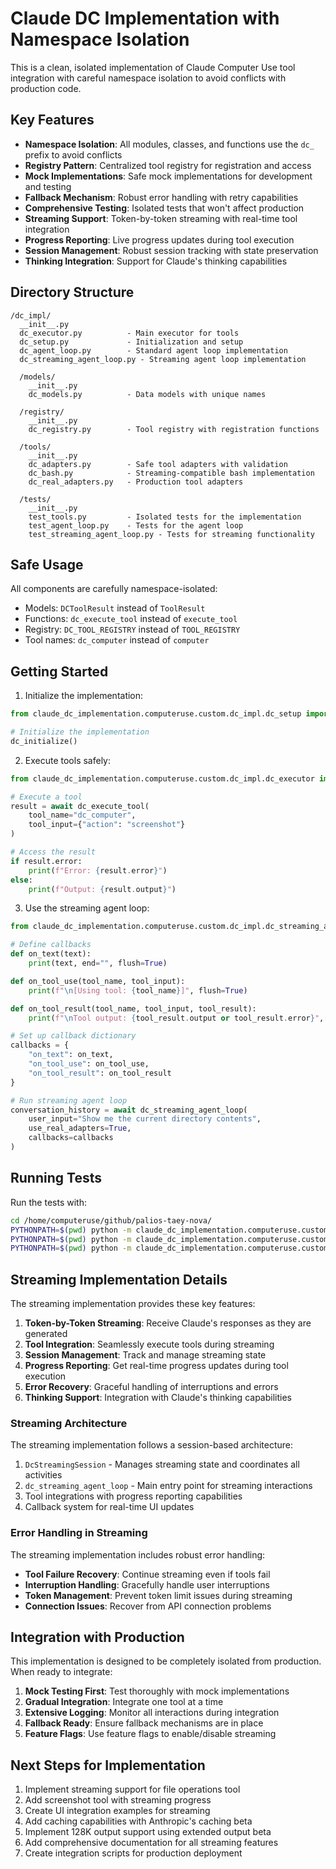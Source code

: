 # Claude DC Implementation with Namespace Isolation

This is a clean, isolated implementation of Claude Computer Use tool integration with careful namespace isolation to avoid conflicts with production code.

## Key Features

- **Namespace Isolation**: All modules, classes, and functions use the `dc_` prefix to avoid conflicts
- **Registry Pattern**: Centralized tool registry for registration and access
- **Mock Implementations**: Safe mock implementations for development and testing
- **Fallback Mechanism**: Robust error handling with retry capabilities
- **Comprehensive Testing**: Isolated tests that won't affect production
- **Streaming Support**: Token-by-token streaming with real-time tool integration
- **Progress Reporting**: Live progress updates during tool execution
- **Session Management**: Robust session tracking with state preservation
- **Thinking Integration**: Support for Claude's thinking capabilities

## Directory Structure

```
/dc_impl/
  __init__.py
  dc_executor.py          - Main executor for tools
  dc_setup.py             - Initialization and setup
  dc_agent_loop.py        - Standard agent loop implementation
  dc_streaming_agent_loop.py - Streaming agent loop implementation
  
  /models/
    __init__.py
    dc_models.py          - Data models with unique names
    
  /registry/
    __init__.py
    dc_registry.py        - Tool registry with registration functions
    
  /tools/
    __init__.py
    dc_adapters.py        - Safe tool adapters with validation
    dc_bash.py            - Streaming-compatible bash implementation
    dc_real_adapters.py   - Production tool adapters
    
  /tests/
    __init__.py
    test_tools.py         - Isolated tests for the implementation
    test_agent_loop.py    - Tests for the agent loop
    test_streaming_agent_loop.py - Tests for streaming functionality
```

## Safe Usage

All components are carefully namespace-isolated:

- Models: `DCToolResult` instead of `ToolResult`
- Functions: `dc_execute_tool` instead of `execute_tool`
- Registry: `DC_TOOL_REGISTRY` instead of `TOOL_REGISTRY`
- Tool names: `dc_computer` instead of `computer`

## Getting Started

1. Initialize the implementation:

```python
from claude_dc_implementation.computeruse.custom.dc_impl.dc_setup import dc_initialize

# Initialize the implementation
dc_initialize()
```

2. Execute tools safely:

```python
from claude_dc_implementation.computeruse.custom.dc_impl.dc_executor import dc_execute_tool

# Execute a tool
result = await dc_execute_tool(
    tool_name="dc_computer",
    tool_input={"action": "screenshot"}
)

# Access the result
if result.error:
    print(f"Error: {result.error}")
else:
    print(f"Output: {result.output}")
```

3. Use the streaming agent loop:

```python
from claude_dc_implementation.computeruse.custom.dc_impl.dc_streaming_agent_loop import dc_streaming_agent_loop

# Define callbacks
def on_text(text):
    print(text, end="", flush=True)

def on_tool_use(tool_name, tool_input):
    print(f"\n[Using tool: {tool_name}]", flush=True)

def on_tool_result(tool_name, tool_input, tool_result):
    print(f"\nTool output: {tool_result.output or tool_result.error}", flush=True)

# Set up callback dictionary
callbacks = {
    "on_text": on_text,
    "on_tool_use": on_tool_use,
    "on_tool_result": on_tool_result
}

# Run streaming agent loop
conversation_history = await dc_streaming_agent_loop(
    user_input="Show me the current directory contents",
    use_real_adapters=True,
    callbacks=callbacks
)
```

## Running Tests

Run the tests with:

```bash
cd /home/computeruse/github/palios-taey-nova/
PYTHONPATH=$(pwd) python -m claude_dc_implementation.computeruse.custom.dc_impl.tests.test_tools
PYTHONPATH=$(pwd) python -m claude_dc_implementation.computeruse.custom.dc_impl.tests.test_agent_loop
PYTHONPATH=$(pwd) python -m claude_dc_implementation.computeruse.custom.dc_impl.tests.test_streaming_agent_loop
```

## Streaming Implementation Details

The streaming implementation provides these key features:

1. **Token-by-Token Streaming**: Receive Claude's responses as they are generated
2. **Tool Integration**: Seamlessly execute tools during streaming
3. **Session Management**: Track and manage streaming state
4. **Progress Reporting**: Get real-time progress updates during tool execution
5. **Error Recovery**: Graceful handling of interruptions and errors
6. **Thinking Support**: Integration with Claude's thinking capabilities

### Streaming Architecture

The streaming implementation follows a session-based architecture:

1. `DcStreamingSession` - Manages streaming state and coordinates all activities
2. `dc_streaming_agent_loop` - Main entry point for streaming interactions
3. Tool integrations with progress reporting capabilities
4. Callback system for real-time UI updates

### Error Handling in Streaming

The streaming implementation includes robust error handling:

- **Tool Failure Recovery**: Continue streaming even if tools fail
- **Interruption Handling**: Gracefully handle user interruptions
- **Token Management**: Prevent token limit issues during streaming
- **Connection Issues**: Recover from API connection problems

## Integration with Production

This implementation is designed to be completely isolated from production. When ready to integrate:

1. **Mock Testing First**: Test thoroughly with mock implementations
2. **Gradual Integration**: Integrate one tool at a time
3. **Extensive Logging**: Monitor all interactions during integration
4. **Fallback Ready**: Ensure fallback mechanisms are in place
5. **Feature Flags**: Use feature flags to enable/disable streaming

## Next Steps for Implementation

1. Implement streaming support for file operations tool
2. Add screenshot tool with streaming progress
3. Create UI integration examples for streaming
4. Add caching capabilities with Anthropic's caching beta
5. Implement 128K output support using extended output beta
6. Add comprehensive documentation for all streaming features
7. Create integration scripts for production deployment